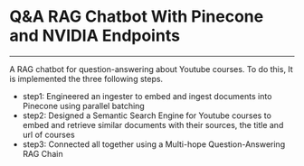# Q&A RAG Chatbot With Pinecone and NVIDIA Endpoints
---

A RAG chatbot for question-answering about Youtube courses. To do this, It is implemented the three following steps.

- step1: Engineered an ingester to embed and ingest documents into Pinecone using parallel batching
- step2: Designed a Semantic Search Engine for Youtube courses to embed and retrieve similar documents
with their sources, the title and url of courses
- step3: Connected all together using a Multi-hope Question-Answering RAG Chain 
